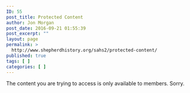 ```yaml
---
ID: 55
post_title: Protected Content
author: Jon Morgan
post_date: 2016-09-21 01:55:39
post_excerpt: ""
layout: page
permalink: >
  http://www.shepherdhistory.org/sahs2/protected-content/
published: true
tags: [ ]
categories: [ ]
---
```

The content you are trying to access is only available to members. Sorry.